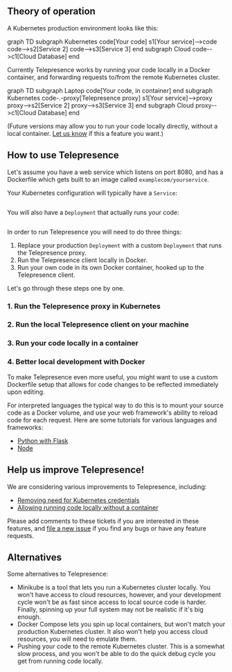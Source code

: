 ## Theory of operation

A Kubernetes production environment looks like this:

<div class="mermaid">
graph TD
  subgraph Kubernetes
    code[Your code]
    s1[Your service]-->code
    code-->s2[Service 2]
    code-->s3[Service 3]
  end
  subgraph Cloud
    code-->c1[Cloud Database]
  end
</div>

Currently Telepresence works by running your code locally in a Docker container, and forwarding requests to/from the remote Kubernetes cluster.

<div class="mermaid">
graph TD
  subgraph Laptop
    code[Your code, in container]
  end
  subgraph Kubernetes
    code-.-proxy[Telepresence proxy]
    s1[Your service]-->proxy
    proxy-->s2[Service 2]
    proxy-->s3[Service 3]
  end
  subgraph Cloud
    proxy-->c1[Cloud Database]
  end
</div>

(Future versions may allow you to run your code locally directly, without a local container.
[Let us know](https://github.com/datawire/telepresence/issues/1) if this a feature you want.)

## How to use Telepresence

Let's assume you have a web service which listens on port 8080, and has a Dockerfile which gets built to an image called `examplecom/yourservice`.

Your Kubernetes configuration will typically have a `Service`:

```yaml

```

You will also have a `Deployment` that actually runs your code:

```yaml
```

In order to run Telepresence you will need to do three things:

1. Replace your production `Deployment` with a custom `Deployment` that runs the Telepresence proxy.
2. Run the Telepresence client locally in Docker.
3. Run your own code in its own Docker container, hooked up to the Telepresence client.

Let's go through these steps one by one.

### 1. Run the Telepresence proxy in Kubernetes

### 2. Run the local Telepresence client on your machine

### 3. Run your code locally in a container

### 4. Better local development with Docker

To make Telepresence even more useful, you might want to use a custom Dockerfile setup that allows for code changes to be reflected immediately upon editing.

For interpreted languages the typical way to do this is to mount your source code as a Docker volume, and use your web framework's ability to reload code for each request.
Here are some tutorials for various languages and frameworks:

* [Python with Flask](http://matthewminer.com/2015/01/25/docker-dev-environment-for-web-app.html)
* [Node](http://fostertheweb.com/2016/02/nodemon-inside-docker-container/)

## Help us improve Telepresence!

We are considering various improvements to Telepresence, including:

* [Removing need for Kubernetes credentials](https://github.com/datawire/telepresence/issues/2)
* [Allowing running code locally without a container](https://github.com/datawire/telepresence/issues/1)

Please add comments to these tickets if you are interested in these features, and [file a new issue](https://github.com/datawire/telepresence/issues/new) if you find any bugs or have any feature requests.

## Alternatives

Some alternatives to Telepresence:

* Minikube is a tool that lets you run a Kubernetes cluster locally.
  You won't have access to cloud resources, however, and your development cycle won't be as fast since access to local source code is harder.
  Finally, spinning up your full system may not be realistic if it's big enough.
* Docker Compose lets you spin up local containers, but won't match your production Kubernetes cluster.
  It also won't help you access cloud resources, you will need to emulate them.
* Pushing your code to the remote Kubernetes cluster.
  This is a somewhat slow process, and you won't be able to do the quick debug cycle you get from running code locally.
